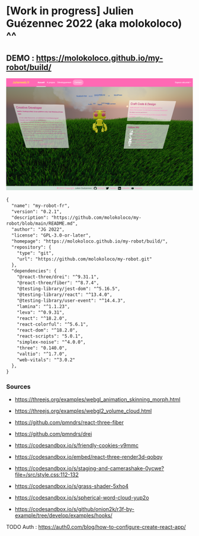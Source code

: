 # [Work in progress] Julien Guézennec 2022 (aka molokoloco) ^^

## DEMO : https://molokoloco.github.io/my-robot/build/

![Demo screen](https://raw.githubusercontent.com/molokoloco/my-robot/main/public/img/capture-myrobot.png?raw=true "Demo in progress")

```
{
  "name": "my-robot-fr",
  "version": "0.2.1",
  "description": "https://github.com/molokoloco/my-robot/blob/main/README.md",
  "author": "JG 2022",
  "license": "GPL-3.0-or-later",
  "homepage": "https://molokoloco.github.io/my-robot/build/",
  "repository": {
    "type": "git",
    "url": "https://github.com/molokoloco/my-robot.git"
  },
  "dependencies": {
    "@react-three/drei": "^9.31.1",
    "@react-three/fiber": "^8.7.4",
    "@testing-library/jest-dom": "^5.16.5",
    "@testing-library/react": "^13.4.0",
    "@testing-library/user-event": "^14.4.3",
    "lamina": "^1.1.23",
    "leva": "^0.9.31",
    "react": "^18.2.0",
    "react-colorful": "^5.6.1",
    "react-dom": "^18.2.0",
    "react-scripts": "5.0.1",
    "simplex-noise": "^4.0.0",
    "three": "0.140.0",
    "valtio": "^1.7.0",
    "web-vitals": "^3.0.2"
  },
}
```

### Sources

* https://threejs.org/examples/webgl_animation_skinning_morph.html
* https://threejs.org/examples/webgl2_volume_cloud.html

* https://github.com/pmndrs/react-three-fiber
* https://github.com/pmndrs/drei

* https://codesandbox.io/s/friendly-cookies-v9mmc
* https://codesandbox.io/embed/react-three-render3d-qobqy
* https://codesandbox.io/s/staging-and-camerashake-0ycwe?file=/src/style.css:112-132
* https://codesandbox.io/s/grass-shader-5xho4
* https://codesandbox.io/s/spherical-word-cloud-yup2o
* https://codesandbox.io/s/github/onion2k/r3f-by-example/tree/develop/examples/hooks/


TODO
Auth : https://auth0.com/blog/how-to-configure-create-react-app/
